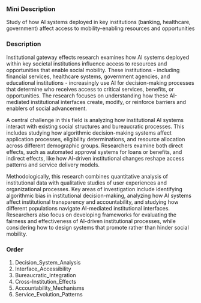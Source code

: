 ### Mini Description

Study of how AI systems deployed in key institutions (banking, healthcare, government) affect access to mobility-enabling resources and opportunities

### Description

Institutional gateway effects research examines how AI systems deployed within key societal institutions influence access to resources and opportunities that enable social mobility. These institutions - including financial services, healthcare systems, government agencies, and educational institutions - increasingly use AI for decision-making processes that determine who receives access to critical services, benefits, or opportunities. The research focuses on understanding how these AI-mediated institutional interfaces create, modify, or reinforce barriers and enablers of social advancement.

A central challenge in this field is analyzing how institutional AI systems interact with existing social structures and bureaucratic processes. This includes studying how algorithmic decision-making systems affect application processes, eligibility determinations, and resource allocation across different demographic groups. Researchers examine both direct effects, such as automated approval systems for loans or benefits, and indirect effects, like how AI-driven institutional changes reshape access patterns and service delivery models.

Methodologically, this research combines quantitative analysis of institutional data with qualitative studies of user experiences and organizational processes. Key areas of investigation include identifying algorithmic bias in institutional decision-making, analyzing how AI systems affect institutional transparency and accountability, and studying how different populations navigate AI-mediated institutional interfaces. Researchers also focus on developing frameworks for evaluating the fairness and effectiveness of AI-driven institutional processes, while considering how to design systems that promote rather than hinder social mobility.

### Order

1. Decision_System_Analysis
2. Interface_Accessibility
3. Bureaucratic_Integration
4. Cross-Institution_Effects
5. Accountability_Mechanisms
6. Service_Evolution_Patterns
